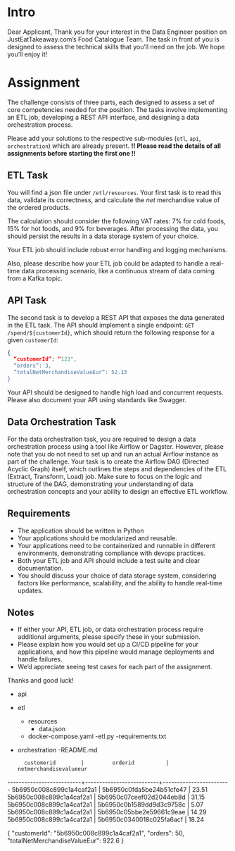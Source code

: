 # Intro
Dear Applicant,
Thank you for your interest in the Data Engineer position on JustEatTakeaway.com’s Food Catalogue Team.
The task in front of you is designed to assess the technical skills that you’ll need on the job. We hope you’ll enjoy it!

# Assignment
The challenge consists of three parts, each designed to assess a set of core competencies needed for the position. The tasks involve implementing an ETL job, developing a REST API interface, and designing a data orchestration process.

Please add your solutions to the respective sub-modules (`etl`, `api`, `orchestration`) which are already present.
**!! Please read the details of all assignments before starting the first one !!**

## ETL Task
You will find a json file under `/etl/resources`. Your first task is to read this data, validate its correctness, and calculate the _net_ merchandise value of the ordered products.

The calculation should consider the following VAT rates: 7% for cold foods, 15% for hot foods, and 9% for beverages. After processing the data, you should persist the results in a data storage system of your choice.

Your ETL job should include robust error handling and logging mechanisms.

Also, please describe how your ETL job could be adapted to handle a real-time data processing scenario, like a continuous stream of data coming from a Kafka topic.

## API Task
The second task is to develop a REST API that exposes the data generated in the ETL task. The API should implement a single endpoint: `GET /spend/${customerId}`, which should return the following response for a given `customerId`:

```json
{
  “customerId”: “123",
  “orders”: 3,
  “totalNetMerchandiseValueEur”: 52.13
}
```

Your API should be designed to handle high load and concurrent requests. Please also document your API using standards like Swagger.


## Data Orchestration Task
For the data orchestration task, you are required to design a data orchestration process using a tool like Airflow or Dagster.
However, please note that you do not need to set up and run an actual Airflow instance as part of the challenge.
Your task is to create the Airflow DAG (Directed Acyclic Graph) itself, which outlines the steps and dependencies of the ETL (Extract, Transform, Load) job.
Make sure to focus on the logic and structure of the DAG, demonstrating your understanding of data orchestration concepts and your ability to design an effective ETL workflow.


## Requirements
- The application should be written in Python
- Your applications should be modularized and reusable.
- Your applications need to be containerized and runnable in different environments, demonstrating compliance with devops practices.
- Both your ETL job and API should include a test suite and clear documentation.
- You should discuss your choice of data storage system, considering factors like performance, scalability, and the ability to handle real-time updates.

## Notes
- If either your API, ETL job, or data orchestration process require additional arguments, please specify these in your submission.
- Please explain how you would set up a CI/CD pipeline for your applications, and how this pipeline would manage deployments and handle failures.
- We’d appreciate seeing test cases for each part of the assignment.

Thanks and good luck!


- api
- etl
  - resources
    - data.json
  - docker-compose.yaml
  -etl.py
  -requirements.txt
- orchestration
-README.md


        customerid        |         orderid          | netmerchandisevalueeur 
--------------------------+--------------------------+------------------------
 5b6950c008c899c1a4caf2a1 | 5b6950c0fda5be24b51cfe47 |                  23.51
 5b6950c008c899c1a4caf2a1 | 5b6950c07ceef02d2044eb8d |                  31.15
 5b6950c008c899c1a4caf2a1 | 5b6950c0b1589dd9d3c9758c |                   5.07
 5b6950c008c899c1a4caf2a1 | 5b6950c05bbe2e59661c9eae |                  14.29
 5b6950c008c899c1a4caf2a1 | 5b6950c0340018c025fa6acf |                  18.24



{
  "customerId": "5b6950c008c899c1a4caf2a1", 
  "orders": 50, 
  "totalNetMerchandiseValueEur": 922.6
}